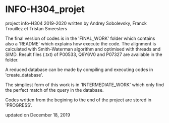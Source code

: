 # INFO-H304_projet
project info-H304 2019-2020 written by Andrey Sobolevsky, Franck Trouillez et Tristan Smeesters

The final version of codes is in the 'FINAL_WORK' folder which contains also a 'README' which explains how execute the code. The alignment is calculated with Smith-Waterman algorithm and optimised with threads and SIMD. Result files (.txt) of P00533, Q9Y6V0 and P07327 are available in the folder.

A reduced database can be made by compiling and executing codes in 'create_database'.

The simpliest form of this work is in 'INTERMEDIATE_WORK' which only find the perfect match of the query in the database.

Codes written from the begining to the end of the project are stored in 'PROGRESS'.

updated on December 18, 2019
